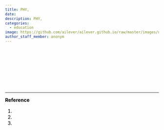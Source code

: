 ```yaml
---
title: PHY, 
date:
description: PHY, 
categories:
  - education
image: https://github.com/ailever/ailever.github.io/raw/master/images/unsplash/gray_Physics.png
author_staff_member: anonym
---
```


<!-- Notice
# Mathematical Expression
- outline : $  $
- inline  : $$  $$
-->

<div align="left" style="font-size:medium;font-weight:normal;color:black;background-color:unset;">　<br><br></div>
<div align="left" style="font-size:medium;font-weight:normal;color:black;background-color:unset;">　<br><br></div>
<div align="left" style="font-size:medium;font-weight:normal;color:black;background-color:unset;">　<br><br></div>

---

<div align="left" style="font-size:medium;font-weight:normal;color:black;background-color:unset;">
<b>Reference</b>
<ol>
  <li></li>
  <li></li>
  <li></li>
</ol>
<br><br></div>
